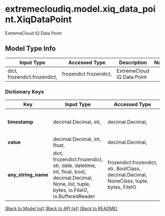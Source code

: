 # extremecloudiq.model.xiq_data_point.XiqDataPoint

ExtremeCloud IQ Data Point

## Model Type Info
Input Type | Accessed Type | Description | Notes
------------ | ------------- | ------------- | -------------
dict, frozendict.frozendict,  | frozendict.frozendict,  | ExtremeCloud IQ Data Point | 

### Dictionary Keys
Key | Input Type | Accessed Type | Description | Notes
------------ | ------------- | ------------- | ------------- | -------------
**timestamp** | decimal.Decimal, int,  | decimal.Decimal,  | The timestamp | value must be a 64 bit integer
**value** | decimal.Decimal, int, float,  | decimal.Decimal,  | The data point value | [optional] 
**any_string_name** | dict, frozendict.frozendict, str, date, datetime, int, float, bool, decimal.Decimal, None, list, tuple, bytes, io.FileIO, io.BufferedReader | frozendict.frozendict, str, BoolClass, decimal.Decimal, NoneClass, tuple, bytes, FileIO | any string name can be used but the value must be the correct type | [optional]

[[Back to Model list]](../../README.md#documentation-for-models) [[Back to API list]](../../README.md#documentation-for-api-endpoints) [[Back to README]](../../README.md)

